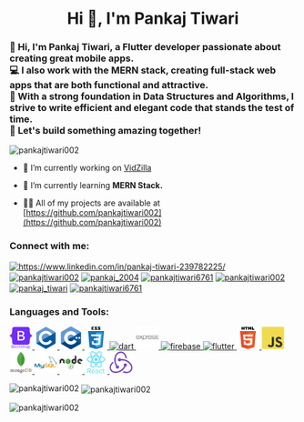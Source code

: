 <h1 align="center">Hi 👋, I'm Pankaj Tiwari</h1>
<h3>🚀 Hi, I'm Pankaj Tiwari, a Flutter developer passionate about creating great mobile apps.<br />
💻 I also work with the MERN stack, creating full-stack web apps that are both functional and attractive.<br /> 🧠 With a strong foundation in Data Structures and Algorithms, I strive to write efficient and elegant code that stands the test of time.<br />
🌟 Let's build something amazing together!</h3>

<p align="left"> <img src="https://komarev.com/ghpvc/?username=pankajtiwari002&label=Profile%20views&color=0e75b6&style=flat" alt="pankajtiwari002" /> </p>

- 🔭 I’m currently working on [VidZilla](https://github.com/pankajtiwari002/You-Tube-Clone)

- 🌱 I’m currently learning **MERN Stack.**

- 👨‍💻 All of my projects are available at [https://github.com/pankajtiwari002](https://github.com/pankajtiwari002)

<h3 align="left">Connect with me:</h3>
<p align="left">
<a href="https://linkedin.com/in/pankaj-tiwari-239782225/" target="_blank"><img align="center" src="https://raw.githubusercontent.com/rahuldkjain/github-profile-readme-generator/master/src/images/icons/Social/linked-in-alt.svg" alt="https://www.linkedin.com/in/pankaj-tiwari-239782225/" height="30" width="40" /></a>
<a href="https://instagram.com/pankajtiwari002" target="blank"><img align="center" src="https://raw.githubusercontent.com/rahuldkjain/github-profile-readme-generator/master/src/images/icons/Social/instagram.svg" alt="pankajtiwari002" height="30" width="40" /></a>
<a href="https://www.codechef.com/users/pankaj_2004" target="blank"><img align="center" src="https://cdn.jsdelivr.net/npm/simple-icons@3.1.0/icons/codechef.svg" alt="pankaj_2004" height="30" width="40" /></a>
<a href="https://www.hackerrank.com/pankajtiwari6761" target="blank"><img align="center" src="https://raw.githubusercontent.com/rahuldkjain/github-profile-readme-generator/master/src/images/icons/Social/hackerrank.svg" alt="pankajtiwari6761" height="30" width="40" /></a>
<a href="https://codeforces.com/profile/pankajtiwari002" target="blank"><img align="center" src="https://raw.githubusercontent.com/rahuldkjain/github-profile-readme-generator/master/src/images/icons/Social/codeforces.svg" alt="pankajtiwari002" height="30" width="40" /></a>
<a href="https://www.leetcode.com/pankaj_tiwari" target="blank"><img align="center" src="https://raw.githubusercontent.com/rahuldkjain/github-profile-readme-generator/master/src/images/icons/Social/leet-code.svg" alt="pankaj_tiwari" height="30" width="40" /></a>
<a href="https://auth.geeksforgeeks.org/user/pankajtiwari6761" target="blank"><img align="center" src="https://raw.githubusercontent.com/rahuldkjain/github-profile-readme-generator/master/src/images/icons/Social/geeks-for-geeks.svg" alt="pankajtiwari6761" height="30" width="40" /></a>
</p>

<h3 align="left">Languages and Tools:</h3>
<p align="left"> <a href="https://getbootstrap.com" target="_blank" rel="noreferrer"> <img src="https://raw.githubusercontent.com/devicons/devicon/master/icons/bootstrap/bootstrap-plain-wordmark.svg" alt="bootstrap" width="40" height="40"/> </a> <a href="https://www.cprogramming.com/" target="_blank" rel="noreferrer"> <img src="https://raw.githubusercontent.com/devicons/devicon/master/icons/c/c-original.svg" alt="c" width="40" height="40"/> </a> <a href="https://www.w3schools.com/cpp/" target="_blank" rel="noreferrer"> <img src="https://raw.githubusercontent.com/devicons/devicon/master/icons/cplusplus/cplusplus-original.svg" alt="cplusplus" width="40" height="40"/> </a> <a href="https://www.w3schools.com/css/" target="_blank" rel="noreferrer"> <img src="https://raw.githubusercontent.com/devicons/devicon/master/icons/css3/css3-original-wordmark.svg" alt="css3" width="40" height="40"/> </a> <a href="https://dart.dev" target="_blank" rel="noreferrer"> <img src="https://www.vectorlogo.zone/logos/dartlang/dartlang-icon.svg" alt="dart" width="40" height="40"/> </a> <a href="https://expressjs.com" target="_blank" rel="noreferrer"> <img src="https://raw.githubusercontent.com/devicons/devicon/master/icons/express/express-original-wordmark.svg" alt="express" width="40" height="40"/> </a> <a href="https://firebase.google.com/" target="_blank" rel="noreferrer"> <img src="https://www.vectorlogo.zone/logos/firebase/firebase-icon.svg" alt="firebase" width="40" height="40"/> </a> <a href="https://flutter.dev" target="_blank" rel="noreferrer"> <img src="https://www.vectorlogo.zone/logos/flutterio/flutterio-icon.svg" alt="flutter" width="40" height="40"/> </a> <a href="https://www.w3.org/html/" target="_blank" rel="noreferrer"> <img src="https://raw.githubusercontent.com/devicons/devicon/master/icons/html5/html5-original-wordmark.svg" alt="html5" width="40" height="40"/> </a> <a href="https://developer.mozilla.org/en-US/docs/Web/JavaScript" target="_blank" rel="noreferrer"> <img src="https://raw.githubusercontent.com/devicons/devicon/master/icons/javascript/javascript-original.svg" alt="javascript" width="40" height="40"/> </a> <a href="https://www.mongodb.com/" target="_blank" rel="noreferrer"> <img src="https://raw.githubusercontent.com/devicons/devicon/master/icons/mongodb/mongodb-original-wordmark.svg" alt="mongodb" width="40" height="40"/> </a> <a href="https://www.mysql.com/" target="_blank" rel="noreferrer"> <img src="https://raw.githubusercontent.com/devicons/devicon/master/icons/mysql/mysql-original-wordmark.svg" alt="mysql" width="40" height="40"/> </a> <a href="https://nodejs.org" target="_blank" rel="noreferrer"> <img src="https://raw.githubusercontent.com/devicons/devicon/master/icons/nodejs/nodejs-original-wordmark.svg" alt="nodejs" width="40" height="40"/> </a> <a href="https://reactjs.org/" target="_blank" rel="noreferrer"> <img src="https://raw.githubusercontent.com/devicons/devicon/master/icons/react/react-original-wordmark.svg" alt="react" width="40" height="40"/> </a> <a href="https://redux.js.org" target="_blank" rel="noreferrer"> <img src="https://raw.githubusercontent.com/devicons/devicon/master/icons/redux/redux-original.svg" alt="redux" width="40" height="40"/> </a> </p>

<p><img align="left" src="https://github-readme-stats.vercel.app/api/top-langs?username=pankajtiwari002&show_icons=true&locale=en&layout=compact" alt="pankajtiwari002" /></p>

<p>&nbsp;<img align="center" src="https://github-readme-stats.vercel.app/api?username=pankajtiwari002&show_icons=true&locale=en" alt="pankajtiwari002" /></p>

<p><img align="center" src="https://github-readme-streak-stats.herokuapp.com/?user=pankajtiwari002&" alt="pankajtiwari002" /></p>
